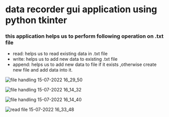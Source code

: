 # data recorder  gui application using python tkinter

### this application helps us to perform following operation on .txt file

* read: helps us to read existing data in .txt file 
* write: helps us to add new data to existing .txt file
* append: helps us to add new data to file if it exists ,otherwise create new file and add data into it.

![file handling 15-07-2022 16_29_50](https://user-images.githubusercontent.com/105961749/179211796-cf35494b-6e11-4326-9991-49e9b79d001d.png)

![file handling 15-07-2022 16_14_32](https://user-images.githubusercontent.com/105961749/179211807-ab0763ce-5201-48c5-b33f-0deb9ca48fd9.png)

![file handling 15-07-2022 16_14_40](https://user-images.githubusercontent.com/105961749/179211837-be599239-5e58-4913-a0ad-0f1fa322b118.png)

![read file 15-07-2022 16_33_48](https://user-images.githubusercontent.com/105961749/179211843-3cb0d0c3-4a4c-4b59-854d-11adc78f792b.png)


